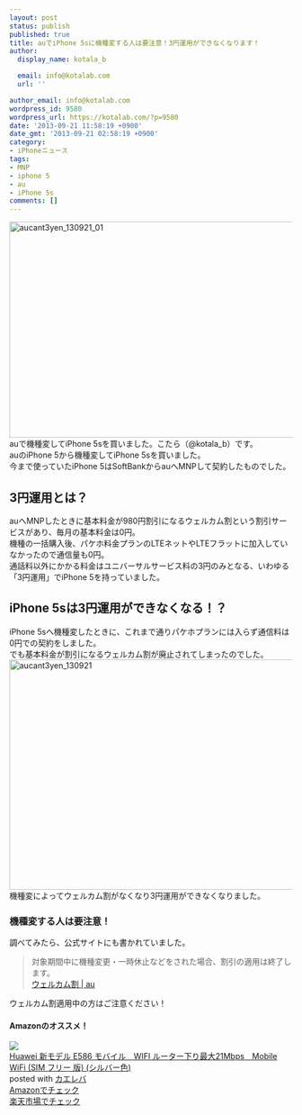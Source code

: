 ```yaml
---
layout: post
status: publish
published: true
title: auでiPhone 5sに機種変する人は要注意！3円運用ができなくなります！
author:
  display_name: kotala_b

  email: info@kotalab.com
  url: ''

author_email: info@kotalab.com
wordpress_id: 9580
wordpress_url: https://kotalab.com/?p=9580
date: '2013-09-21 11:58:19 +0900'
date_gmt: '2013-09-21 02:58:19 +0900'
category:
- iPhoneニュース
tags:
- MNP
- iphone 5
- au
- iPhone 5s
comments: []
---
```

<p><img src="https://kotalab.com/wp-content/uploads/aucant3yen_130921_01-546x384.png" alt="aucant3yen_130921_01" width="546" height="384" class="alignnone size-large wp-image-9582" /><br />
auで機種変してiPhone 5sを買いました。こたら（@kotala_b）です。<br />
auのiPhone 5から機種変してiPhone 5sを買いました。<br />
今まで使っていたiPhone 5はSoftBankからauへMNPして契約したものでした。<br />
</p>
<!--more-->
<h2>3円運用とは？</h2>
<p>auへMNPしたときに基本料金が980円割引になるウェルカム割という割引サービスがあり、毎月の基本料金は0円。<br />
機種の一括購入後、パケホ料金プランのLTEネットやLTEフラットに加入していなかったので通信量も0円。<br />
通話料以外にかかる料金はユニバーサルサービス料の3円のみとなる、いわゆる「3円運用」でiPhone 5を持っていました。</p>
<h2>iPhone 5sは3円運用ができなくなる！？</h2>
<p>iPhone 5sへ機種変したときに、これまで通りパケホプランには入らず通信料は0円での契約をしました。<br />
でも基本料金が割引になるウェルカム割が廃止されてしまったのでした。<br />
<img src="https://kotalab.com/wp-content/uploads/aucant3yen_130921-546x409.jpg" alt="aucant3yen_130921" width="546" height="409" class="alignnone size-large wp-image-9581" /><br />
機種変によってウェルカム割がなくなり3円運用ができなくなりました。</p>
<h3>機種変する人は要注意！</h3>
<p>調べてみたら、公式サイトにも書かれていました。</p>
<blockquote><p>
対象期間中に機種変更・一時休止などをされた場合、割引の適用は終了します。<br />
<a href="http://www.au.kddi.com/pr/welcomewari/" target="_blank">ウェルカム割 | au</a>
</p></blockquote>
<p>ウェルカム割適用中の方はご注意ください！</p>
<h4 class="aam">Amazonのオススメ！</h4>
<div class="kaerebalink-box">
<div class="kaerebalink-image"><a href="https://www.amazon.co.jp/exec/obidos/ASIN/B006VT8I76/same-22/ref=nosim/" rel="nofollow" target="_blank"><img src="https://images-fe.ssl-images-amazon.com/images/I/31F942NVQIL._SL160_.jpg" style="border: none;" /></a></div>
<div class="kaerebalink-info">
<div class="kaerebalink-name"><a href="https://www.amazon.co.jp/exec/obidos/ASIN/B006VT8I76/same-22/ref=nosim/" rel="nofollow" target="_blank">Huawei 新モデル E586 モバイル　WIFI ルーター下り最大21Mbps　Mobile WiFi (SIM フリー 版) (シルバー色)</a>
<div class="kaerebalink-powered-date">posted with <a href="https://kaereba.com" rel="nofollow" target="_blank">カエレバ</a></div>
</div>
<div class="kaerebalink-detail"></div>
<div class="kaerebalink-link1">
<div class="shoplinkamazon"><a href="https://www.amazon.co.jp/gp/search?keywords=E586&__mk_ja_JP=%83J%83%5E%83J%83i&tag=same-22" rel="nofollow" target="_blank" title="アマゾン" >Amazonでチェック</a></div>
<div class="shoplinkrakuten"><a href="http://c.af.moshimo.com/af/c/click?a_id=374939&p_id=54&pc_id=54&pl_id=616&s_v=b5Rz2P0601xu&url=http%3A%2F%2Fsearch.rakuten.co.jp%2Fsearch%2Fmall%2FE586%2F-%2Ff.1-p.1-s.1-sf.0-st.A-v.2%3Fx%3D0" rel="nofollow" target="_blank" title="楽天市場" >楽天市場でチェック</a></div>
</div>
</div>
<div class="booklink-footer"></div>
</div>
